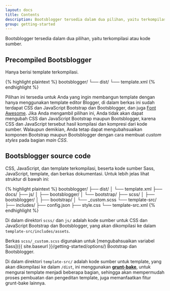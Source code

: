 ```yaml
---
layout: docs
title: Contents
description: Bootsblogger tersedia dalam dua pilihan, yaitu terkompilasi atau kode sumber.
group: getting-started
---
```


Bootsblogger tersedia dalam dua pilihan, yaitu terkompilasi atau kode sumber.

## Precompiled Bootsblogger

Hanya berisi template terkompilasi.

{% highlight plaintext %}
bootsblogger/
└── dist/
    └── template.xml
{% endhighlight %}

Pilihan ini tersedia untuk Anda yang ingin membangun template dengan hanya menggunakan template editor Blogger, di dalam berkas ini sudah terdapat CSS dan JavaScript Bootstrap dan Bootsblogger, dan juga [Font Awesome](https://fontawesome.io). Jika Anda mengambil pilihan ini, Anda tidak akan dapat mengubah CSS dan JavaScript Bootstrap maupun Bootsblogger, karena CSS dan JavaScript tersebut hasil kompilasi dan kompresi dari kode sumber. Walaupun demikian, Anda tetap dapat mengubahsuaikan komponen Bootstrap maupun Bootsblogger dengan cara membuat *custom styles* pada bagian *main CSS*.

## Bootsblogger source code

CSS, JavaScript, dan template terkompilasi, beserta kode sumber Sass, JavaScript, template, dan berkas dokumentasi. Untuk lebih jelas lihat struktur di bawah ini: 

{% highlight plaintext %}
bootsblogger/
├── dist/
│   └── template.xml
├── docs/
├── js/
│   ├── bootsblogger/
│   └── bootstrap/
├── scss/
│   ├── bootsblogger/
│   ├── bootstrap/
│   └── _custom.scss
└── template-src/
    ├── includes/
    ├── config.json
    ├── style.css
    └── template-src.xml
{% endhighlight %}

Di dalam direktori `scss/` dan `js/` adalah kode sumber untuk CSS dan JavaScript Bootstrap dan Bootsblogger, yang akan dikompilasi ke dalam `template-src/includes/assets`.

Berkas `scss/_custom.scss` digunakan untuk [mengubahsuaikan variabel Sass]({{ site.baseurl }}/getting-started/options/) Bootstrap dan Bootsblogger.

Di dalam direktori `template-src/` adalah kode sumber untuk template, yang akan dikompilasi ke dalam `/dist`, ini menggunakan **[grunt-bake](https://github.com/MathiasPaumgarten/grunt-bake)**, untuk mengurai template menjadi beberapa bagian, sehingga akan mempermudah proses pembuatan dan pengeditan template, juga memanfaatkan fitur grunt-bake lainnya.
